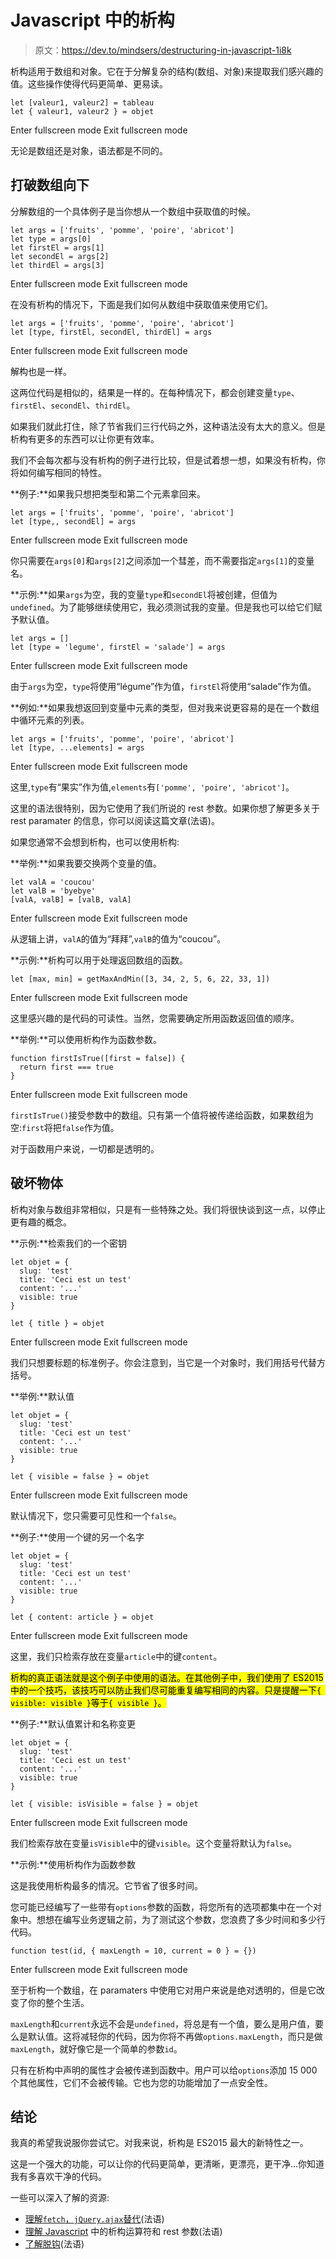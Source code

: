 # Javascript 中的析构

> 原文：<https://dev.to/mindsers/destructuring-in-javascript-1i8k>

析构适用于数组和对象。它在于分解复杂的结构(数组、对象)来提取我们感兴趣的值。这些操作使得代码更简单、更易读。

```
let [valeur1, valeur2] = tableau
let { valeur1, valeur2 } = objet 
```

Enter fullscreen mode Exit fullscreen mode

无论是数组还是对象，语法都是不同的。

## 打破数组向下

分解数组的一个具体例子是当你想从一个数组中获取值的时候。

```
let args = ['fruits', 'pomme', 'poire', 'abricot']
let type = args[0]
let firstEl = args[1]
let secondEl = args[2]
let thirdEl = args[3] 
```

Enter fullscreen mode Exit fullscreen mode

在没有析构的情况下，下面是我们如何从数组中获取值来使用它们。

```
let args = ['fruits', 'pomme', 'poire', 'abricot']
let [type, firstEl, secondEl, thirdEl] = args 
```

Enter fullscreen mode Exit fullscreen mode

解构也是一样。

这两位代码是相似的，结果是一样的。在每种情况下，都会创建变量`type`、`firstEl`、`secondEl`、`thirdEl`。

如果我们就此打住，除了节省我们三行代码之外，这种语法没有太大的意义。但是析构有更多的东西可以让你更有效率。

我们不会每次都与没有析构的例子进行比较，但是试着想一想，如果没有析构，你将如何编写相同的特性。

**例子:**如果我只想把类型和第二个元素拿回来。

```
let args = ['fruits', 'pomme', 'poire', 'abricot']
let [type,, secondEl] = args 
```

Enter fullscreen mode Exit fullscreen mode

你只需要在`args[0]`和`args[2]`之间添加一个彗差，而不需要指定`args[1]`的变量名。

**示例:**如果`args`为空，我的变量`type`和`secondEl`将被创建，但值为`undefined`。为了能够继续使用它，我必须测试我的变量。但是我也可以给它们赋予默认值。

```
let args = []
let [type = 'legume', firstEl = 'salade'] = args 
```

Enter fullscreen mode Exit fullscreen mode

由于`args`为空，`type`将使用“légume”作为值，`firstEl`将使用“salade”作为值。

**例如:**如果我想返回到变量中元素的类型，但对我来说更容易的是在一个数组中循环元素的列表。

```
let args = ['fruits', 'pomme', 'poire', 'abricot']
let [type, ...elements] = args 
```

Enter fullscreen mode Exit fullscreen mode

这里,`type`有“果实”作为值,`elements`有`['pomme', 'poire', 'abricot']`。

这里的语法很特别，因为它使用了我们所说的 rest 参数。如果你想了解更多关于 rest paramater 的信息，你可以阅读这篇文章(法语)。

如果您通常不会想到析构，也可以使用析构:

**举例:**如果我要交换两个变量的值。

```
let valA = 'coucou'
let valB = 'byebye'
[valA, valB] = [valB, valA] 
```

Enter fullscreen mode Exit fullscreen mode

从逻辑上讲，`valA`的值为“拜拜”,`valB`的值为“coucou”。

**示例:**析构可以用于处理返回数组的函数。

```
let [max, min] = getMaxAndMin([3, 34, 2, 5, 6, 22, 33, 1]) 
```

Enter fullscreen mode Exit fullscreen mode

这里感兴趣的是代码的可读性。当然，您需要确定所用函数返回值的顺序。

**举例:**可以使用析构作为函数参数。

```
function firstIsTrue([first = false]) {
  return first === true
} 
```

Enter fullscreen mode Exit fullscreen mode

`firstIsTrue()`接受参数中的数组。只有第一个值将被传递给函数，如果数组为空:`first`将把`false`作为值。

对于函数用户来说，一切都是透明的。

## 破坏物体

析构对象与数组非常相似，只是有一些特殊之处。我们将很快谈到这一点，以停止更有趣的概念。

**示例:**检索我们的一个密钥

```
let objet = {
  slug: 'test'
  title: 'Ceci est un test'
  content: '...'
  visible: true
}

let { title } = objet 
```

Enter fullscreen mode Exit fullscreen mode

我们只想要标题的标准例子。你会注意到，当它是一个对象时，我们用括号代替方括号。

**举例:**默认值

```
let objet = {
  slug: 'test'
  title: 'Ceci est un test'
  content: '...'
  visible: true
}

let { visible = false } = objet 
```

Enter fullscreen mode Exit fullscreen mode

默认情况下，您只需要可见性和一个`false`。

**例子:**使用一个键的另一个名字

```
let objet = {
  slug: 'test'
  title: 'Ceci est un test'
  content: '...'
  visible: true
}

let { content: article } = objet 
```

Enter fullscreen mode Exit fullscreen mode

这里，我们只检索存放在变量`article`中的键`content`。

<mark>析构的真正语法就是这个例子中使用的语法。在其他例子中，我们使用了 ES2015 中的一个技巧，该技巧可以防止我们尽可能重复编写相同的内容。只是提醒一下`{ visible: visible }`等于`{ visible }`。</mark>

**例子:**默认值累计和名称变更

```
let objet = {
  slug: 'test'
  title: 'Ceci est un test'
  content: '...'
  visible: true
}

let { visible: isVisible = false } = objet 
```

Enter fullscreen mode Exit fullscreen mode

我们检索存放在变量`isVisible`中的键`visible`。这个变量将默认为`false`。

**示例:**使用析构作为函数参数

这是我使用析构最多的情况。它节省了很多时间。

您可能已经编写了一些带有`options`参数的函数，将您所有的选项都集中在一个对象中。想想在编写业务逻辑之前，为了测试这个参数，您浪费了多少时间和多少行代码。

```
function test(id, { maxLength = 10, current = 0 } = {}) 
```

Enter fullscreen mode Exit fullscreen mode

至于析构一个数组，在 paramaters 中使用它对用户来说是绝对透明的，但是它改变了你的整个生活。

`maxLength`和`current`永远不会是`undefined`，将总是有一个值，要么是用户值，要么是默认值。这将减轻你的代码，因为你将不再做`options.maxLength`，而只是做`maxLength`，就好像它是一个简单的参数`id`。

只有在析构中声明的属性才会被传递到函数中。用户可以给`options`添加 15 000 个其他属性，它们不会被传输。它也为您的功能增加了一点安全性。

## 结论

我真的希望我说服你尝试它。对我来说，析构是 ES2015 最大的新特性之一。

这是一个强大的功能，可以让你的代码更简单，更清晰，更漂亮，更干净...你知道我有多喜欢干净的代码。

一些可以深入了解的资源:

*   [理解`fetch`，`jQuery.ajax`替代](https://blog.nathanaelcherrier.com/2016/10/26/fetch-fin-jquery-ajax/)(法语)
*   [理解 Javascript](https://blog.nathanaelcherrier.com/2016/11/09/rest-parameter-et-spread-operator-en-javascript/) 中的析构运算符和 rest 参数(法语)
*   [了解脱钩](https://blog.nathanaelcherrier.com/2016/08/30/decouplez-votre-code/)(法语)
